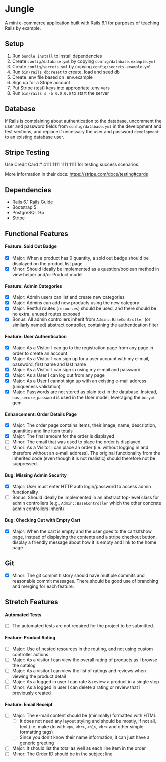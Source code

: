 # Jungle

A mini e-commerce application built with Rails 6.1 for purposes of teaching Rails by example.

## Setup

1. Run `bundle install` to install dependencies
2. Create `config/database.yml` by copying `config/database.example.yml`
3. Create `config/secrets.yml` by copying `config/secrets.example.yml`
4. Run `bin/rails db:reset` to create, load and seed db
5. Create .env file based on .env.example
6. Sign up for a Stripe account
7. Put Stripe (test) keys into appropriate .env vars
8. Run `bin/rails s -b 0.0.0.0` to start the server

## Database

If Rails is complaining about authentication to the database, uncomment the user and password fields from `config/database.yml` in the development and test sections, and replace if necessary the user and password `development` to an existing database user.

## Stripe Testing

Use Credit Card # 4111 1111 1111 1111 for testing success scenarios.

More information in their docs: <https://stripe.com/docs/testing#cards>

## Dependencies

- Rails 6.1 [Rails Guide](http://guides.rubyonrails.org/v6.1/)
- Bootstrap 5
- PostgreSQL 9.x
- Stripe

## Functional Features

#### Feature: Sold Out Badge

- [x] Major: When a product has 0 quantity, a sold out badge should be displayed on the product list page
- [x] Minor: Should ideally be implemented as a question/boolean method in view helper and/or Product model

#### Feature: Admin Categories

- [x] Major: Admin users can list and create new categories
- [x] Major: Admins can add new products using the new category
- [x] Major: Restful routes (`resources`) should be used, and there should be no extra, unused routes exposed
- [x] Bonus: All admin controllers inherit from `Admin::BaseController` (or similarly named) abstract controller, containing the authentication filter

#### Feature: User Authentication

- [x] Major: As a Visitor I can go to the registration page from any page in order to create an account
- [x] Major: As a Visitor I can sign up for a user account with my e-mail, password, first name and last name
- [x] Major: As a Visitor I can sign in using my e-mail and password
- [x] Major: As a User I can log out from any page
- [x] Major: As a User I cannot sign up with an existing e-mail address (uniqueness validation)
- [x] Major: Passwords are not stored as plain text in the database. Instead, `has_secure_password` is used in the User model, leveraging the `bcrypt` gem

#### Enhancement: Order Details Page

- [x] Major: The order page contains items, their image, name, description, quantities and line item totals
- [x] Major: The final amount for the order is displayed
- [ ] Minor: The email that was used to place the order is displayed
- [ ] Minor: As a Visitor I can place an order (i.e. without logging in and therefore without an e-mail address). The original functionality from the inherited code (even though it is not realistic) should therefore not be suppressed.

#### Bug: Missing Admin Security

- [x] Major: User must enter HTTP auth login/password to access admin functionality
- [ ] Bonus: Should ideally be implemented in an abstract top-level class for admin controllers (e.g., `Admin::BaseController` which the other concrete admin controllers inherit)

#### Bug: Checking Out with Empty Cart

- [x] Major: When the cart is empty and the user goes to the carts#show page, instead of displaying the contents and a stripe checkout button, display a friendly message about how it is empty and link to the home page

## Git

- [x] Minor: The git commit history should have multiple commits and reasonable commit messages. There should be good use of branching and merging for each feature.

## Stretch Features

#### Automated Tests

- [ ] The automated tests are not required for the project to be submitted.

#### Feature: Product Rating

- [ ] Major: Use of nested resources in the routing, and not using custom controller actions
- [ ] Major: As a visitor I can view the overall rating of products as I browse the catalog
- [ ] Major: As a visitor I can view the list of ratings and reviews when viewing the product detail
- [ ] Major: As a logged in user I can rate & review a product in a single step
- [ ] Minor: As a logged in user I can delete a rating or review that I previously created

#### Feature: Email Receipt

- [ ] Major: The e-mail content should be (minimally) formatted with HTML
  - [ ] It does not need any layout styling and should be mostly, if not all, text (i.e. make do with `<p>`, `<hr>`, `<h1>`, `<br>` and other simple formatting tags)
  - [ ] Since you don't know their name information, it can just have a generic greeting
- [ ] Major: It should list the total as well as each line item in the order
- [ ] Minor: The Order ID should be in the subject line
